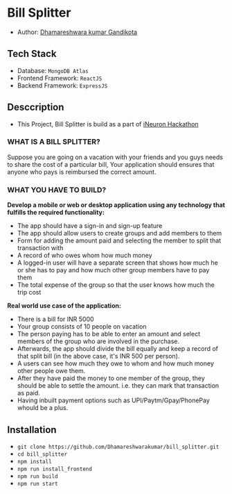# Bill Splitter

-   Author: [Dhamareshwara kumar Gandikota](https://www.linkedin.com/in/dhamareshwarakumar/)

## Tech Stack

-   Database: `MongoDB Atlas`
-   Frontend Framework: `ReactJS`
-   Backend Framework: `ExpressJS`

## Desccription

-   This Project, Bill Splitter is build as a part of [iNeuron Hackathon](https://www.findcoder.io/challenges/build-a-bill-splitter/62f25d4eba9b544ac487ba5a)

### WHAT IS A BILL SPLITTER?

Suppose you are going on a vacation with your friends and you guys needs to share the cost of a particular bill, Your application should ensures that anyone who pays is reimbursed the correct amount.

### WHAT YOU HAVE TO BUILD?

**Develop a mobile or web or desktop application using any technology that fulfills the required functionality:**

-   The app should have a sign-in and sign-up feature
-   The app should allow users to create groups and add members to them
-   Form for adding the amount paid and selecting the member to split that transaction with
-   A record of who owes whom how much money
-   A logged-in user will have a separate screen that shows how much he or she has to pay and how much other group members have to pay them
-   The total expense of the group so that the user knows how much the trip cost

**Real world use case of the application:**

-   There is a bill for INR 5000
-   Your group consists of 10 people on vacation
-   The person paying has to be able to enter an amount and select members of the group who are involved in the purchase.
-   Afterwards, the app should divide the bill equally and keep a record of that split bill (in the above case, it's INR 500 per person).
-   A users can see how much they owe to whom and how much money other people owe them.
-   After they have paid the money to one member of the group, they should be able to settle the amount. i.e. they can mark that transaction as paid.
-   Having inbuilt payment options such as UPI/Paytm/Gpay/PhonePay whould be a plus.

## Installation

-   `git clone https://github.com/Dhamareshwarakumar/bill_splitter.git`
-   `cd bill_splitter`
-   `npm install`
-   `npm run install_frontend`
-   `npm run build`
-   `npm run start`
